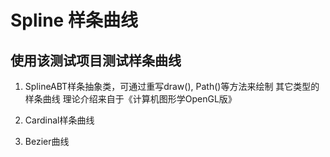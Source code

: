 # Spline 样条曲线

## 使用该测试项目测试样条曲线

1. SplineABT样条抽象类，可通过重写draw(), Path()等方法来绘制
    其它类型的样条曲线
    理论介绍来自于《计算机图形学OpenGL版》

2. Cardinal样条曲线
3. Bezier曲线
